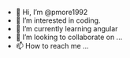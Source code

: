 - 👋 Hi, I’m @pmore1992
- 👀 I’m interested in coding.
- 🌱 I’m currently learning angular 
- 💞️ I’m looking to collaborate on ...
- 📫 How to reach me ...

<!---
pmore1992/pmore1992 is a ✨ special ✨ repository because its `README.md` (this file) appears on your GitHub profile.
You can click the Preview link to take a look at your changes.
--->
